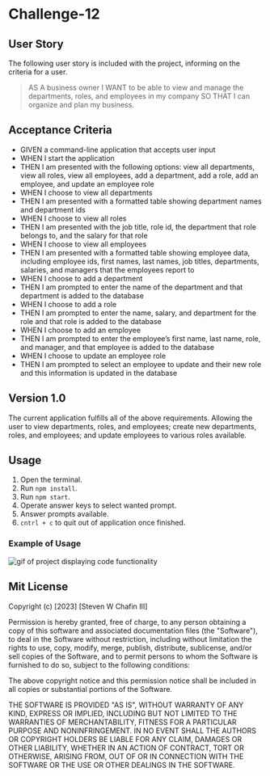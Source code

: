 # Challenge-12
 ## User Story
 The following user story is included with the project, informing on the criteria for a user.
 
 > AS A business owner
 > I WANT to be able to view and manage the departments, roles, and employees in my company
 > SO THAT I can organize and plan my business.

 ## Acceptance Criteria 
- GIVEN a command-line application that accepts user input
- WHEN I start the application
- THEN I am presented with the following options: view all departments, view all roles, view all employees, add a department, add a role, add an employee, and update an employee role
- WHEN I choose to view all departments
- THEN I am presented with a formatted table showing department names and department ids
- WHEN I choose to view all roles
- THEN I am presented with the job title, role id, the department that role belongs to, and the salary for that role
- WHEN I choose to view all employees
- THEN I am presented with a formatted table showing employee data, including employee ids, first names, last names, job titles, departments, salaries, and managers that the employees report to
- WHEN I choose to add a department
- THEN I am prompted to enter the name of the department and that department is added to the database
- WHEN I choose to add a role
- THEN I am prompted to enter the name, salary, and department for the role and that role is added to the database
- WHEN I choose to add an employee
- THEN I am prompted to enter the employee’s first name, last name, role, and manager, and that employee is added to the database
- WHEN I choose to update an employee role
- THEN I am prompted to select an employee to update and their new role and this information is updated in the database

## Version 1.0 
The current application fulfills all of the above requirements. Allowing the user to view departments, roles, and employees; create new departments, roles, and employees; and update employees to various roles available. 

## Usage 
1. Open the terminal. 
2. Run `npm install`. 
3. Run `npm start`. 
4. Operate answer keys to select wanted prompt. 
5. Answer prompts available. 
6. `cntrl + c` to quit out of application once finished. 

### Example of Usage
![gif of project displaying code functionality](Challenge-12-sql.gif)

## Mit License
Copyright (c) [2023] [Steven W Chafin III]

Permission is hereby granted, free of charge, to any person obtaining a copy of this software and associated documentation files (the "Software"), to deal in the Software without restriction, including without limitation the rights to use, copy, modify, merge, publish, distribute, sublicense, and/or sell copies of the Software, and to permit persons to whom the Software is furnished to do so, subject to the following conditions:

The above copyright notice and this permission notice shall be included in all copies or substantial portions of the Software.

THE SOFTWARE IS PROVIDED "AS IS", WITHOUT WARRANTY OF ANY KIND, EXPRESS OR IMPLIED, INCLUDING BUT NOT LIMITED TO THE WARRANTIES OF MERCHANTABILITY, FITNESS FOR A PARTICULAR PURPOSE AND NONINFRINGEMENT. IN NO EVENT SHALL THE AUTHORS OR COPYRIGHT HOLDERS BE LIABLE FOR ANY CLAIM, DAMAGES OR OTHER LIABILITY, WHETHER IN AN ACTION OF CONTRACT, TORT OR OTHERWISE, ARISING FROM, OUT OF OR IN CONNECTION WITH THE SOFTWARE OR THE USE OR OTHER DEALINGS IN THE SOFTWARE.
